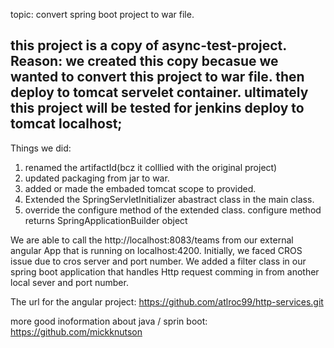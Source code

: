 
topic: convert spring boot project to war file.

this project is a copy of async-test-project.
Reason:
we created this copy becasue we wanted to convert this project to war file.
then deploy to tomcat servelet container.
ultimately this project will be tested for jenkins deploy to tomcat localhost;
-------------------------------------------------------------------------------------
Things we did:
1) renamed the artifactId(bcz it colllied with the original project)
2) updated packaging from jar to war.
3) added or made the embaded tomcat scope to provided.
4) Extended the SpringServletInitializer abastract class in the main class.
5) override the configure method of the extended class.
configure method returns SpringApplicationBuilder object




We are able to call the http://localhost:8083/teams from our external angular App that is running on localhost:4200.
Initially, we faced CROS issue due to cros server and port number. 
We added a filter class in our spring boot application that handles Http request comming in from another local sever and port number.

The url for the angular project: https://github.com/atlroc99/http-services.git


 more good inoformation about java / sprin boot: https://github.com/mickknutson





































